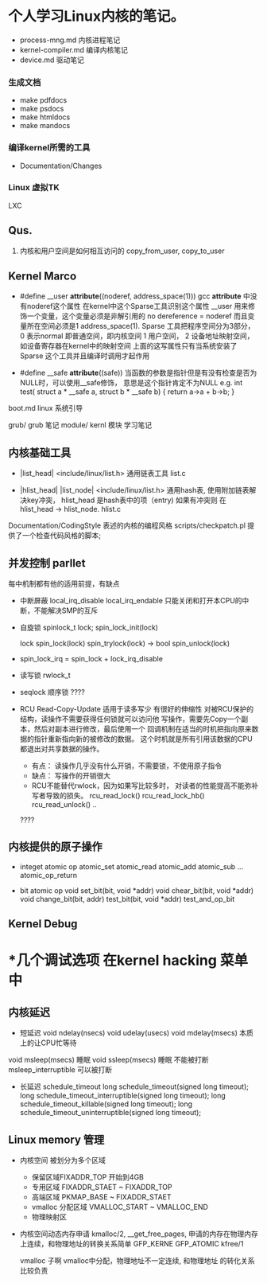 # 个人学习Linux内核的笔记。

* process-mng.md 
    内核进程笔记
* kernel-compiler.md 
    编译内核笔记
* device.md 
    驱动笔记

### 生成文档
*    make pdfdocs
*    make psdocs
*    make htmldocs
*    make mandocs

### 编译kernel所需的工具
*   Documentation/Changes

### Linux 虚拟TK
   LXC

Qus.
-----------------------------
1. 内核和用户空间是如何相互访问的
   copy_from_user, copy_to_user


Kernel Marco
-----------------------------
* #define __user __attribute__((noderef, address_space(1)))
  gcc __attribute__ 中没有noderef这个属性
  在kernel中这个Sparse工具识别这个属性
  __user 用来修饰一个变量，这个变量必须是非解引用的 no dereference = noderef
  而且变量所在空间必须是1 address_space(1).
  Sparse 工具把程序空间分为3部分，
   0 表示normal 即普通空间，即内核空间
   1 用户空间，
   2 设备地址映射空间，如设备寄存器在kernel中的映射空间
  上面的这写属性只有当系统安装了Sparse 这个工具并且编译时调用才起作用

* #define __safe __attribute__((safe))
  当函数的参数是指针但是有没有检查是否为NULL时，可以使用__safe修饰，
  意思是这个指针肯定不为NULL
    e.g.
   int test( struct a * __safe a, struct b * __safe b) {
    return a->a + b->b; }

boot.md linux 系统引导

grub/  grub 笔记
module/ kernl 模块 学习笔记

内核基础工具
--------------------------------
* |list_head| <include/linux/list.h>
    通用链表工具 <see> list.c

* |hlist_head| |list_node| <include/linux/list.h>
    通用hash表, 使用附加链表解决key冲突，
    hlist_head 是hash表中的项（entry) 如果有冲突则
    在hlist_head -> hlist_node. <see> hlist.c
               

Documentation/CodingStyle 表述的内核的编程风格
scripts/checkpatch.pl 提供了一个检查代码风格的脚本;


并发控制 parllet
------------------------------------------
每中机制都有他的适用前提，有缺点
* 中断屏蔽
  local_irq_disable
  local_irq_endable
    只能关闭和打开本CPU的中断，不能解决SMP的互斥

* 自旋锁
  spinlock_t lock;
  spin_lock_init(lock)

  lock
  spin_lock(lock)
  spin_trylock(lock) -> bool
  spin_unlock(lock)

* spin_lock_irq = spin_lock + lock_irq_disable

* 读写锁
  rwlock_t 

* seqlock 顺序锁
   ????

* RCU Read-Copy-Update
  适用于读多写少
  有很好的伸缩性
  对被RCU保护的结构，读操作不需要获得任何锁就可以访问他
  写操作，需要先Copy一个副本，然后对副本进行修改，最后使用一个
  回调机制在适当的时机把指向原来数据的指针重新指向新的被修改的数据。
  这个时机就是所有引用该数据的CPU都退出对共享数据的操作。
  + 有点： 读操作几乎没有什么开销，不需要锁，不使用原子指令
  + 缺点： 写操作的开销很大
  + RCU不能替代rwlock，因为如果写比较多时，
      对读者的性能提高不能弥补写者导致的损失。
     rcu_read_lock()
     rcu_read_lock_hb()
     rcu_read_unlock()
	..

   ????

内核提供的原子操作
--------------------------------------------
* integet atomic op
	atomic_set
	atomic_read
	atomic_add
	atomic_sub
	...
	atomic_op_return


* bit atomic op
  void set_bit(bit, void *addr)
  void chear_bit(bit, void *addr)
  void change_bit(bit, addr)
  test_bit(bit, void *addr)
  test_and_op_bit

Kernel Debug
-----------------------------------------------
*几个调试选项 在kernel hacking 菜单中
=======

内核延迟
-----------------------------------------------
* 短延迟
void ndelay(nsecs)
void udelay(usecs)
void mdelay(msecs)
	本质上的让CPU忙等待

void msleep(msecs) 睡眠
void ssleep(msecs) 睡眠 不能被打断
   msleep_interruptible 可以被打断

* 长延迟
  schedule_timeout
  long schedule_timeout(signed long timeout);
  long schedule_timeout_interruptible(signed long timeout);
  long schedule_timeout_killable(signed long timeout);
  long schedule_timeout_uninterruptible(signed long timeout);

Linux memory 管理
--------------------------------
* 内核空间
  被划分为多个区域
  +  保留区域FIXADDR_TOP 开始到4GB
  +  专用区域  FIXADDR_STAET ~ FIXADDR_TOP
  +  高端区域  PKMAP_BASE ~ FIXADDR_STAET
  +  vmalloc 分配区域 VMALLOC_START ~ VMALLOC_END
  +  物理映射区

* 内核空间动态内存申请 
  kmalloc/2, __get_free_pages,
     申请的内存在物理内存上连续，和物理地址的转换关系简单
     GFP_KERNE
     GFP_ATOMIC
  kfree/1
   
  vmalloc 子啊 vmalloc中分配，物理地址不一定连续, 和物理地址
       的转化关系比较负责
  
